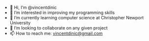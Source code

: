 - 👋 Hi, I’m @vincentdinic
- 👀 I’m interested in improving my programming skills
- 🌱 I’m currently learning computer science at Christopher Newport University
- 💞️ I’m looking to collaborate on any given project
- 📫 How to reach me: vincentdinic@gmail.com

<!---
vincentdinic/vincentdinic is a ✨ special ✨ repository because its `README.md` (this file) appears on your GitHub profile.
You can click the Preview link to take a look at your changes.
--->
